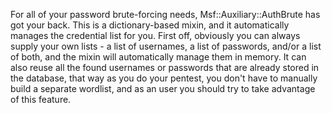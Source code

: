 For all of your password brute-forcing needs, Msf::Auxiliary::AuthBrute has got your back. This is a dictionary-based mixin, and it automatically manages the credential list for you. First off, obviously you can always supply your own lists - a list of usernames, a list of passwords, and/or a list of both, and the mixin will automatically manage them in memory. It can also reuse all the found usernames or passwords that are already stored in the database, that way as you do your pentest, you don't have to manually build a separate wordlist, and as an user you should try to take advantage of this feature.